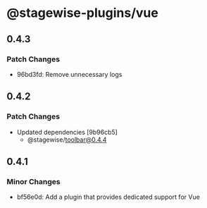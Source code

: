 # @stagewise-plugins/vue

## 0.4.3

### Patch Changes

- 96bd3fd: Remove unnecessary logs

## 0.4.2

### Patch Changes

- Updated dependencies [9b96cb5]
  - @stagewise/toolbar@0.4.4

## 0.4.1

### Minor Changes

- bf56e0d: Add a plugin that provides dedicated support for Vue
